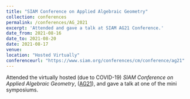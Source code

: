 ```yaml
---
title: "SIAM Conference on Applied Algebraic Geometry"
collection: conferences
permalink: /conferences/AG_2021
excerpt: 'Attended and gave a talk at SIAM AG21 Conference.'
date_from: 2021-08-16
date_to: 2021-08-20
date: 2021-08-17
venue: 
location: "Hosted Virtually"
conferenceurl: "https://www.siam.org/conferences/cm/conference/ag21"
---
```


Attended the virtually hosted (due to COVID-19) _SIAM Conference on Applied Algebraic Geometry_, ([AG21](https://www.siam.org/conferences/cm/conference/ag21)), and gave a talk at one of the mini symposiums.
